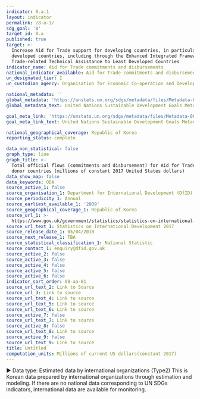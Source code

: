 ```yaml
---
indicator: 8.a.1
layout: indicator
permalink: /8-a-1/
sdg_goal: '8'
target_id: 8.a
published: true
target: >-
  Increase Aid for Trade support for developing countries, in particular least
  developed countries, including through the Enhanced Integrated Framework for
  Trade-related Technical Assistance to Least Developed Countries
indicator_name: Aid for Trade commitments and disbursements
national_indicator_available: Aid for Trade commitments and disbursements
un_designated_tier: I
un_custodian_agency: Organisation for Economic Co-operation and Development (OECD)

national_metadata: ''
global_metadata: 'https://unstats.un.org/sdgs/metadata/files/Metadata-08-0A-01.pdf'
global_metadata_text: United Nations Sustainable Development Goals Metadata (PDF 208 KB)

goal_meta_link: 'https://unstats.un.org/sdgs/metadata/files/Metadata-08-0A-01.pdf'
goal_meta_link_text: United Nations Sustainable Development Goals Metadata (PDF 208 KB)

national_geographical_coverage: Republic of Korea
reporting_status: complete

data_non_statistical: false
graph_type: line
graph_title: >-
  Total official flows (commitments and disbursement) for Aid for Trade, by
  donor countries (millions of constant 2017 United States dollars)
data_show_map: false
data_keywords: ODA
source_active_1: false
source_organisation_1: Department for International Development (DfID)
source_periodicity_1: Annual
source_earliest_available_1: '2009'
source_geographical_coverage_1: Republic of Korea
source_url_1: >-
  https://www.gov.uk/government/statistics/statistics-on-international-development-2017
source_url_text_1: Statistics on International Development 2017
source_release_date_1: 05/04/2018
source_next_release_1: TBA
source_statistical_classification_1: National Statistic
source_contact_1: enquiry@dfid.gov.uk
source_active_2: false
source_active_3: false
source_active_4: false
source_active_5: false
source_active_6: false
indicator_sort_order: 08-aa-01
source_url_text_2: Link to Source
source_url_3: Link to source
source_url_text_4: Link to source
source_url_text_5: Link to source
source_url_text_6: Link to source
source_active_7: false
source_url_text_7: Link to source
source_active_8: false
source_url_text_8: Link to source
source_active_9: false
source_url_text_9: Link to source
title: Untitled
computation_units: Millions of current US dollars(constant 2017)
---
```

▶ Data type: Estimated data by international organizations (Type2) This is Korean data prepared by international organizations through estimation and modeling. If there are no national data corresponding to UN SDGs indicators, international data are available for monitoring.
